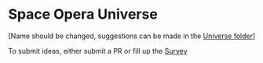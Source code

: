 # Space Opera Universe 
[Name should be changed, suggestions can be made in the [Universe folder](https://github.com/the-great-stories/SpaceOperaUniverse/tree/master/Universe)]

To submit ideas, either submit a PR or fill up the [Survey](https://forms.gle/mbC1SxGiM61i6fH16)
